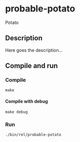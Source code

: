 # probable-potato

Potato

## Description

Here goes the description...

## Compile and run

### Compile

```
make
```

#### Compile with debug 

```
make debug
```

### Run 

```
./bin/rel/probable-potato
```


